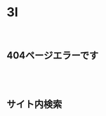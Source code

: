 <h1>3I</h1>
 <head>
 <title>intro 3I</title>
 <meta charset="UTF-8">
<link rel="stylesheet" type="text/css" href="index.css">
</head>
<br>
<h2>404ページエラーです</h2>
<br>
<br>
<h2>サイト内検索</h2>
<form action="サイトURL" method="get">
 <input type="search" name="search" placeholder="キーワードを入力”>
 <input type="submit" name="submit" value="検索”>
</form>
